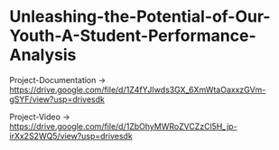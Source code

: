 # Unleashing-the-Potential-of-Our-Youth-A-Student-Performance-Analysis


Project-Documentation -> 
https://drive.google.com/file/d/1Z4fYJIwds3GX_6XmWtaOaxxzGVm-gSYF/view?usp=drivesdk


Project-Video ->
https://drive.google.com/file/d/1ZbOhyMWRoZVCZzCl5H_jp-irXx2S2WQ5/view?usp=drivesdk
